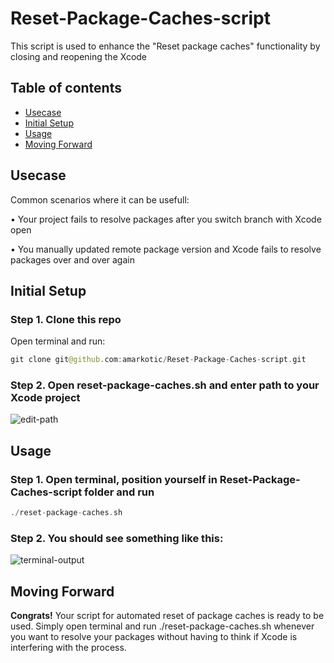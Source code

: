 # Reset-Package-Caches-script
This script is used to enhance the "Reset package caches" functionality by closing and reopening the Xcode

## Table of contents
  * [Usecase](#usecase)
  * [Initial Setup](#initial-setup)
  * [Usage](#usage)
  * [Moving Forward](#moving-forward)

## Usecase
Common scenarios where it can be usefull:

• Your project fails to resolve packages after you switch branch with Xcode open 

• You manually updated remote package version and Xcode fails to resolve packages over and over again


## Initial Setup
### Step 1. Clone this repo
Open terminal and run:
```swift
git clone git@github.com:amarkotic/Reset-Package-Caches-script.git
```

### Step 2. Open reset-package-caches.sh and enter path to your Xcode project

![edit-path](https://github.com/amarkotic/Reset-Package-Caches-script/assets/40775323/8fca00ac-f2e4-42d6-a460-5c47526a9504)

## Usage

### Step 1. Open terminal, position yourself in Reset-Package-Caches-script folder and run

```swift
./reset-package-caches.sh
```

### Step 2. You should see something like this:

![terminal-output](https://github.com/amarkotic/Reset-Package-Caches-script/assets/40775323/2844e853-2a62-454d-8416-ce0db695be28)


## Moving Forward
**Congrats!** Your script for automated reset of package caches is ready to be used. Simply open terminal and run ./reset-package-caches.sh whenever you want to resolve your packages without having to think if Xcode is interfering with the process.
